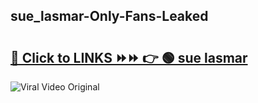 
 ## sue_lasmar-Only-Fans-Leaked

# <h2><a href="https://clipsfans.com/sue_lasmar&ref=git">🔗 Click to LINKS ⏩⏩ 👉 🟢 sue lasmar </a></h2>

<a href="https://clipsfans.com/sue_lasmar&ref=git" rel="nofollow" data-target="animated-image.originalLink"><img src="https://i.ibb.co.com/xMMVF88/686577567.gif" alt="Viral Video Original" style="max-width: 100%; display: inline-block;" data-target="animated-image.originalImage"></a>
